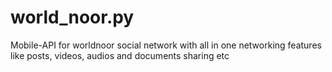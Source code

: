 # world_noor.py
Mobile-API for worldnoor social network with all in one networking features like posts, videos, audios and documents sharing etc
